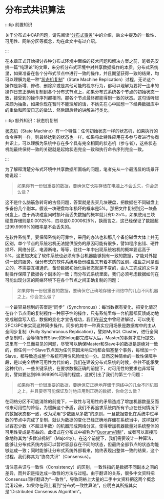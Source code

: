 # 分布式共识算法



:::tip 前置知识

关于分布式中CAP问题，请先阅读“[分布式事务](/architect-perspective/general-architecture/transaction/distributed.html)”中的介绍，后文中提及的一致性、可用性、网络分区等概念，均在此文中有过介绍。

:::

在本章正式开始探讨各种分布式环境中面临的技术问题和解决方案之前，笔者先安排一篇“纯理论”的文章，来分析分布式环境中对共享数据操作的本质。分布式系统里，如果准备在各个分布式节点中进行一致的操作，并且期望获得一致的结果，均可以理解为是一种“[状态机复制](https://en.wikipedia.org/wiki/State_machine_replication)”（State Machine Replication）过程，无论这个操作是新增、修改、删除抑或是其他可能的程序行为，都可以理解为要将一连串的操作日志正确地复制到各个分布式节点上，如果分布式系统各个节点的初始状态一致，接受到的操作序列都相同，那各个节点最终都能得到一致的状态。这句话听起来颇为抽象，如果你现在暂时不能理解的话，不妨先在心中回想一下经典数据库中的重做和回滚日志的做法，然后跟后续的讲解进行类比。

:::tip 额外知识：状态机复制

[状态机](https://en.wikipedia.org/wiki/Finite-state_machine)（State Machine）有一个特性：任何初始状态一样的状态机，如果执行的命令序列一样，则最终达到的状态也一样。如果将此特性应用在多参与者进行协商共识上，可以理解为系统中存在多个具有完全相同的状态机（参与者），这些状态机能最终保持一致的关键就是起始状态完全一致和执行命令序列完全一致。

:::

为了解释清楚分布式环境中共享数据所面临的问题，笔者先从一个最浅显的场景开始说起：

> 如果你有一份很重要的数据，要确保它长期存储在电脑上不会丢失，你会怎么做？

这不是什么脑筋急转弯的古怪问题，答案就是去买几块硬盘，把数据在不同磁盘上多备份几个副本。假设一块硬盘每年损坏的概率是5%，那把文件复制到另一块备份盘上，由于两块磁盘同时损坏而丢失数据的概率就只有0.25%，如果使用三块硬盘存储则是0.00125%，四块是0.0000625%，换而言之，这已经保证了数据超过99.9999%的概率是不会丢失的。

在软件系统里，要保障系统的可靠性，采用的办法也和那几个备份磁盘大体上并无区别，单个节点的系统宕机无法提供服务的原因可能有很多，譬如程序出错、硬件损坏、网络分区、电源断电，等等，往往一年中出现系统宕机的概率要远高于5%，这更加决定了软件系统也必须有多台机器能够拥有一致的数据，才能对外提供一致的服务。但分布式的软件系统与备份磁盘又有着本质的区别，磁盘之间是孤立的，不需要互相通讯，备份数据初始化后状态就是不变的，由人工完成的文件复制操作保障了数据各个副本的一致；而分布式系统里面，我们必须考虑数据如何在可能出现分区的网络环境下在各个节点之间正确复制的问题：

> 如果你有一份很重要的数据，要确保它正确地存储于网络中的几台不同机器之上，你会怎么做？

一个最容易想到的答案是“同步”（Synchronous）：每当数据有变化，把变化情况在各个节点间的复制视作一种原子性的操作，只有系统里每一台机器都反馈成功地完成磁盘写入后，数据的变化才宣告成功，我们在[前文](/architect-perspective/general-architecture/transaction/global)中曾经讲解过，可以使用2PC/3PC来实现这种同步操作。同步的其中一种真实应用场景是数据库中的主从全同步复制（Fully Synchronous Replication），譬如MySQL Cluster，进行全同步复制时，会等待所有Slave的Binlog都完成写入后，Master的事务才进行提交。这里有一个显而易见的问题，尽管可以确保Master和Slave中的数据是是绝对一致的，但任何一个Slave节点因为任何原因未响应均都会阻塞整个事务，每增加一个Slave，都导致造成整个系统可用性风险增加一分。显然这种简单的一致性保障手段，是以完全牺牲可用性为代价的，我们在建设分布式系统的时候，往往不能承受这种代价，一些关键系统，在要求数据正确的前提下，对可用性的要求也非常苛刻，譬如要达到99.99999%可用的程度，这就引出了我们的第三个问题：

> 如果你有一份很重要的数据，要确保它正确地存储于网络中的几台不同机器之上，并且要尽可能保证及时地应用到正确的数据，你会怎么做？
>

在网络分区不可能消除的前提下，一致性与可用性的矛盾造成了增加机器数量反而带来可用性的降低，为缓解这个矛盾，我们不再追求系统内所有节点在任何情况下的数据状态都一致，改为采用“少数服从多数”的原则，一旦数据变化在系统中过半数的节点中完成了复制，就认为数据的变化已经正确地存储在系统当中，这样就可以容忍少数（不超过半数）的机器形成网络分区，使得增加机器数量对系统整体的可用性变成是有益的。此模式在分布式中被称为“[Quorum机制](https://en.wikipedia.org/wiki/Quorum_(distributed_computing))”，或者可以直接形象地称其为“多数派机制”（Majority）。在这个前提下，我们需要设计一种算法，能够让分布式系统内部可以暂时容忍存在不同的状态，但最终全部节点的状态均能够达成一致；同时能够让分布式系统外部看来，始终表现出整体一致的结果，这个过程，我们称其为“协商共识”（Consensus）。

请注意共识与一致性（Consistency）的区别，一致性指的是数据不同副本之间的差异，而共识是指达成一致性的方法与过程。由于翻译的关系，很多中文资料把Consensus同样翻译为“一致性”，导致网络上大量的二手中文资料把这两个概念混淆起来，如果你在网上看到“分布式一致性算法”，应明白其所指其实是“Distributed Consensus Algorithm”。